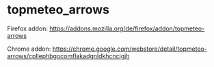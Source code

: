 # topmeteo_arrows

Firefox addon:
https://addons.mozilla.org/de/firefox/addon/topmeteo-arrows

Chrome addon:
https://chrome.google.com/webstore/detail/topmeteo-arrows/cpllephbgocomflakadgnldkhcncigjh
